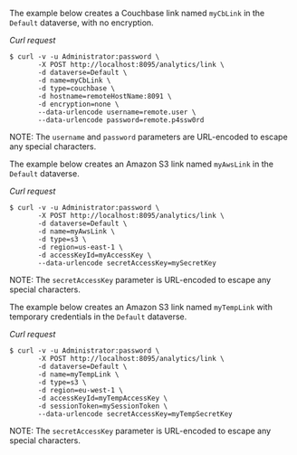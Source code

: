 The example below creates a Couchbase link named `myCbLink` in the `Default` dataverse, with no encryption.

*Curl request*

``` shell
$ curl -v -u Administrator:password \
       -X POST http://localhost:8095/analytics/link \
       -d dataverse=Default \
       -d name=myCbLink \
       -d type=couchbase \
       -d hostname=remoteHostName:8091 \
       -d encryption=none \
       --data-urlencode username=remote.user \
       --data-urlencode password=remote.p4ssw0rd
```

NOTE: The `username` and `password` parameters are URL-encoded to escape any special characters.

The example below creates an Amazon S3 link named `myAwsLink` in the `Default` dataverse.

*Curl request*

``` shell
$ curl -v -u Administrator:password \
       -X POST http://localhost:8095/analytics/link \
       -d dataverse=Default \
       -d name=myAwsLink \
       -d type=s3 \
       -d region=us-east-1 \
       -d accessKeyId=myAccessKey \
       --data-urlencode secretAccessKey=mySecretKey
```

NOTE: The `secretAccessKey` parameter is URL-encoded to escape any special characters.

The example below creates an Amazon S3 link named `myTempLink` with temporary credentials in the `Default` dataverse.

*Curl request*

``` shell
$ curl -v -u Administrator:password \
       -X POST http://localhost:8095/analytics/link \
       -d dataverse=Default \
       -d name=myTempLink \
       -d type=s3 \
       -d region=eu-west-1 \
       -d accessKeyId=myTempAccessKey \
       -d sessionToken=mySessionToken \
       --data-urlencode secretAccessKey=myTempSecretKey
```

NOTE: The `secretAccessKey` parameter is URL-encoded to escape any special characters.
